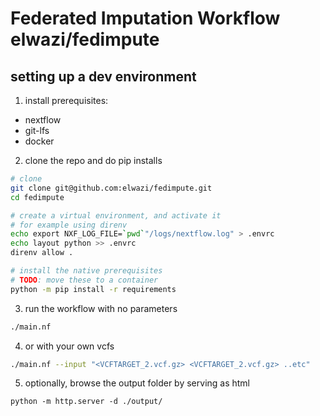 # Federated Imputation Workflow elwazi/fedimpute

## setting up a dev environment

1. install prerequisites:
 - nextflow
 - git-lfs
 - docker

2. clone the repo and do pip installs
```bash
# clone 
git clone git@github.com:elwazi/fedimpute.git
cd fedimpute

# create a virtual environment, and activate it
# for example using direnv
echo export NXF_LOG_FILE=`pwd`"/logs/nextflow.log" > .envrc
echo layout python >> .envrc
direnv allow .

# install the native prerequisites
# TODO: move these to a container
python -m pip install -r requirements

```

3. run the workflow with no parameters
```bash
./main.nf
```

4. or with your own vcfs
```bash 
./main.nf --input "<VCFTARGET_2.vcf.gz> <VCFTARGET_2.vcf.gz> ..etc" 
```

5. optionally, browse the output folder by serving as html
```
python -m http.server -d ./output/
```